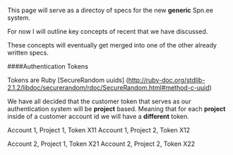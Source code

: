 This page will serve as a directoy of specs for the new **generic** Spn.ee system.

For now I will outline key concepts of recent that we have discussed.

These concepts will eventually get merged into one of the other already
written specs.

####Authentication Tokens

Tokens are Ruby
[SecureRandom uuids]
(http://ruby-doc.org/stdlib-2.1.2/libdoc/securerandom/rdoc/SecureRandom.html#method-c-uuid)

We have all decided that the customer token that serves as our authentication
system will be **project** based.  Meaning that for each **project** inside of a customer
account id we will have a **different** token.

Account 1, Project 1, Token X11
Account 1, Project 2, Token X12

Account 2, Project 1, Token X21
Account 2, Project 2, Token X22
